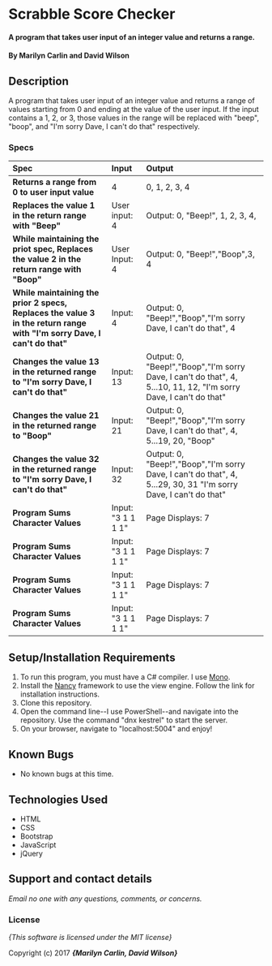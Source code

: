 # Scrabble Score Checker

#### A program that takes user input of an integer value and returns a range.

#### By **Marilyn Carlin and David Wilson**

## Description

A program that takes user input of an integer value and returns a range of values starting from 0 and ending at the value of the user input. If the input contains a 1, 2, or 3, those values in the range will be replaced with "beep", "boop", and "I'm sorry Dave, I can't do that" respectively. 


### Specs
| Spec | Input | Output |
| :-------------     | :------------- | :------------- |
| **Returns a range from 0 to user input value** | 4 | 0, 1, 2, 3, 4 |
| **Replaces the value 1 in the return range with "Beep"** | User input: 4 | Output: 0, "Beep!", 1, 2, 3, 4, |
| **While maintaining the priot spec, Replaces the value 2 in the return range with "Boop"**| User Input: 4 | Output: 0, "Beep!","Boop",3, 4|
| **While maintaining the prior 2 specs, Replaces the value 3 in the return range with "I'm sorry Dave, I can't do that"**| Input: 4 | Output: 0, "Beep!","Boop","I'm sorry Dave, I can't do that", 4  |
| **Changes the value 13 in the returned range to "I'm sorry Dave, I can't do that"** | Input: 13| Output: 0, "Beep!","Boop","I'm sorry Dave, I can't do that", 4, 5...10, 11, 12, "I'm sorry Dave, I can't do that" |
| **Changes the value 21 in the returned range to "Boop"**| Input: 21| Output: 0, "Beep!","Boop","I'm sorry Dave, I can't do that", 4, 5...19, 20, "Boop" |
| **Changes the value 32 in the returned range to "I'm sorry Dave, I can't do that"**| Input: 32 | Output: 0, "Beep!","Boop","I'm sorry Dave, I can't do that", 4, 5...29, 30, 31 "I'm sorry Dave, I can't do that" |
| **Program Sums Character Values**| Input: "3 1 1 1 1" | Page Displays: 7 |
| **Program Sums Character Values**| Input: "3 1 1 1 1" | Page Displays: 7 |
| **Program Sums Character Values**| Input: "3 1 1 1 1" | Page Displays: 7 |
| **Program Sums Character Values**| Input: "3 1 1 1 1" | Page Displays: 7 |

## Setup/Installation Requirements

1. To run this program, you must have a C# compiler. I use [Mono](http://www.mono-project.com).
2. Install the [Nancy](http://nancyfx.org/) framework to use the view engine. Follow the link for installation instructions.
3. Clone this repository.
4. Open the command line--I use PowerShell--and navigate into the repository. Use the command "dnx kestrel" to start the server.
5. On your browser, navigate to "localhost:5004" and enjoy!

## Known Bugs
* No known bugs at this time.

## Technologies Used
* HTML
* CSS
* Bootstrap
* JavaScript
* jQuery
 


## Support and contact details

_Email no one with any questions, comments, or concerns._

### License

*{This software is licensed under the MIT license}*

Copyright (c) 2017 **_{Marilyn Carlin, David Wilson}_**